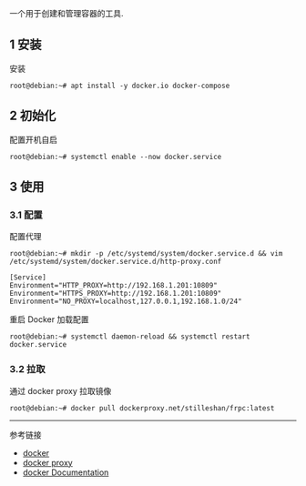 一个用于创建和管理容器的工具.

## 1 安装

安装

```shell
root@debian:~# apt install -y docker.io docker-compose
```

## 2 初始化

配置开机自启

```shell
root@debian:~# systemctl enable --now docker.service
```

## 3 使用

### 3.1 配置

配置代理

```shell
root@debian:~# mkdir -p /etc/systemd/system/docker.service.d && vim /etc/systemd/system/docker.service.d/http-proxy.conf
```

```
[Service]
Environment="HTTP_PROXY=http://192.168.1.201:10809"
Environment="HTTPS_PROXY=http://192.168.1.201:10809"
Environment="NO_PROXY=localhost,127.0.0.1,192.168.1.0/24"
```

重启 Docker 加载配置

```shell
root@debian:~# systemctl daemon-reload && systemctl restart docker.service
```

### 3.2 拉取

通过 docker proxy 拉取镜像

```shell
root@debian:~# docker pull dockerproxy.net/stilleshan/frpc:latest
```

---

参考链接

- [docker](https://www.docker.com/)
- [docker proxy](https://dockerproxy.net/)
- [docker Documentation](https://docs.docker.com/)
